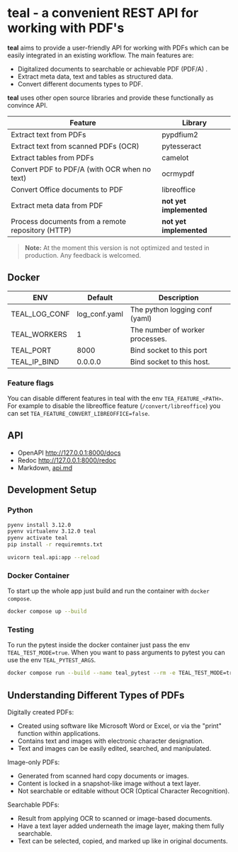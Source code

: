 # teal - a convenient REST API for working with PDF's

**teal** aims to provide a user-friendly API for working with PDFs which can be easily integrated in an existing
workflow. The main features are:

- Digitalized documents to searchable or achievable PDF (PDF/A) .
- Extract meta data, text and tables as structured data.
- Convert different documents types to PDF.

**teal** uses other open source libraries and provide these functionally as convince API.

| Feature                                           | Library                 |
|---------------------------------------------------|-------------------------|
| Extract text from PDFs                            | pypdfium2               |
| Extract text from scanned PDFs (OCR)              | pytesseract             |
| Extract tables from PDFs                          | camelot                 |
| Convert PDF to PDF/A (with OCR when no text)      | ocrmypdf                |
| Convert Office documents to PDF                   | libreoffice             |
| Extract meta data from PDF                        | **not yet implemented** |
| Process documents from a remote repository (HTTP) | **not yet implemented** |

> **Note:** At the moment this version is not optimized and tested in production. Any feedback is welcomed.

## Docker

| ENV           | Default       | Description                     |
|---------------|---------------|---------------------------------|
| TEAL_LOG_CONF | log_conf.yaml | The python logging conf (yaml)  |
| TEAL_WORKERS  | 1             | The number of worker processes. |
| TEAL_PORT     | 8000          | Bind socket to this port        |
| TEAL_IP_BIND  | 0.0.0.0       | Bind socket to this host.       |

### Feature flags

You can disable different features in teal with the env `TEA_FEATURE_<PATH>`. For example to disable the libreoffice
feature (`/convert/libreoffice`) you can set `TEA_FEATURE_CONVERT_LIBREOFFICE=false`.

## API

- OpenAPI http://127.0.0.1:8000/docs
- Redoc http://127.0.0.1:8000/redoc
- Markdown, [api.md](api.md)

## Development Setup

### Python

```bash
pyenv install 3.12.0 
pyenv virtualenv 3.12.0 teal 
pyenv activate teal  
pip install -r requiremnts.txt
```

```bash
uvicorn teal.api:app --reload
```

### Docker Container

To start up the whole app just build and run the container with `docker compose`.

```bash
docker compose up --build
```

### Testing

To run the pytest inside the docker container just pass the env `TEAL_TEST_MODE=true`. When you want to pass
arguments to pytest you can use the env `TEAL_PYTEST_ARGS`.

```bash
docker compose run --build --name teal_pytest --rm -e TEAL_TEST_MODE=true teal
```

## Understanding Different Types of PDFs

Digitally created PDFs:

- Created using software like Microsoft Word or Excel, or via the "print" function within applications.
- Contains text and images with electronic character designation.
- Text and images can be easily edited, searched, and manipulated.

Image-only PDFs:

- Generated from scanned hard copy documents or images.
- Content is locked in a snapshot-like image without a text layer.
- Not searchable or editable without OCR (Optical Character Recognition).

Searchable PDFs:

- Result from applying OCR to scanned or image-based documents.
- Have a text layer added underneath the image layer, making them fully searchable.
- Text can be selected, copied, and marked up like in original documents.


